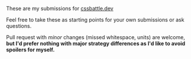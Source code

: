 These are my submissions for [cssbattle.dev](https://cssbattle.dev)

Feel free to take these as starting points for your own submissions or ask questions.

Pull request with _minor_ changes (missed whitespace, units) are welcome, **but I'd prefer nothing with major strategy differences as I'd like to avoid spoilers for myself.**
